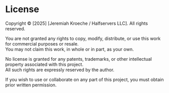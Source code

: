 # License

Copyright © [2025] [Jeremiah Kroeche / Halfservers LLC]. All rights reserved.

You are not granted any rights to copy, modify, distribute, or use this work for commercial purposes or resale.  
You may not claim this work, in whole or in part, as your own.  

No license is granted for any patents, trademarks, or other intellectual property associated with this project.  
All such rights are expressly reserved by the author.  

If you wish to use or collaborate on any part of this project, you must obtain prior written permission.
